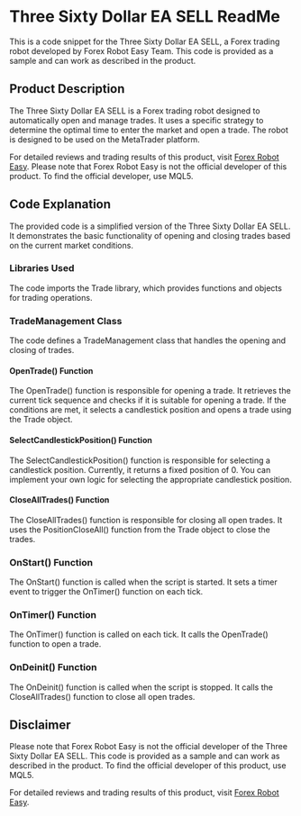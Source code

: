 # Three Sixty Dollar EA SELL ReadMe

This is a code snippet for the Three Sixty Dollar EA SELL, a Forex trading robot developed by Forex Robot Easy Team. This code is provided as a sample and can work as described in the product.

## Product Description

The Three Sixty Dollar EA SELL is a Forex trading robot designed to automatically open and manage trades. It uses a specific strategy to determine the optimal time to enter the market and open a trade. The robot is designed to be used on the MetaTrader platform.

For detailed reviews and trading results of this product, visit [Forex Robot Easy](https://forexroboteasy.com/forex-robot-review/review-three-sixty-dollar-ea-sell-forex-software/). Please note that Forex Robot Easy is not the official developer of this product. To find the official developer, use MQL5.

## Code Explanation

The provided code is a simplified version of the Three Sixty Dollar EA SELL. It demonstrates the basic functionality of opening and closing trades based on the current market conditions.

### Libraries Used

The code imports the Trade library, which provides functions and objects for trading operations.

### TradeManagement Class

The code defines a TradeManagement class that handles the opening and closing of trades.

#### OpenTrade() Function

The OpenTrade() function is responsible for opening a trade. It retrieves the current tick sequence and checks if it is suitable for opening a trade. If the conditions are met, it selects a candlestick position and opens a trade using the Trade object.

#### SelectCandlestickPosition() Function

The SelectCandlestickPosition() function is responsible for selecting a candlestick position. Currently, it returns a fixed position of 0. You can implement your own logic for selecting the appropriate candlestick position.

#### CloseAllTrades() Function

The CloseAllTrades() function is responsible for closing all open trades. It uses the PositionCloseAll() function from the Trade object to close the trades.

### OnStart() Function

The OnStart() function is called when the script is started. It sets a timer event to trigger the OnTimer() function on each tick.

### OnTimer() Function

The OnTimer() function is called on each tick. It calls the OpenTrade() function to open a trade.

### OnDeinit() Function

The OnDeinit() function is called when the script is stopped. It calls the CloseAllTrades() function to close all open trades.

## Disclaimer

Please note that Forex Robot Easy is not the official developer of the Three Sixty Dollar EA SELL. This code is provided as a sample and can work as described in the product. To find the official developer of this product, use MQL5.

For detailed reviews and trading results of this product, visit [Forex Robot Easy](https://forexroboteasy.com/forex-robot-review/review-three-sixty-dollar-ea-sell-forex-software/).
